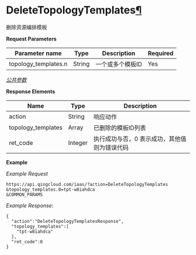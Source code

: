 ---
---

# DeleteTopologyTemplates[¶](#deletetopologytemplates "永久链接至标题")

删除资源编排模板

**Request Parameters**

| Parameter name | Type | Description | Required |
| --- | --- | --- | --- |
| topology_templates.n | String | 一个或多个模板ID | Yes |

[_公共参数_](../../common/parameters.html#api-common-parameters)

**Response Elements**

| Name | Type | Description |
| --- | --- | --- |
| action | String | 响应动作 |
| topology_templates | Array | 已删除的模板ID列表 |
| ret_code | Integer | 执行成功与否，0 表示成功，其他值则为错误代码 |

**Example**

_Example Request_

```
https://api.qingcloud.com/iaas/?action=DeleteTopologyTemplates
&topology_templates.0=tpt-w8iahdca
&COMMON_PARAMS
```

_Example Response_:

```
{
  "action":"DeleteTopologyTemplatesResponse",
  "topology_templates":[
    "tpt-w8iahdca"
  ],
  "ret_code":0
}
```
